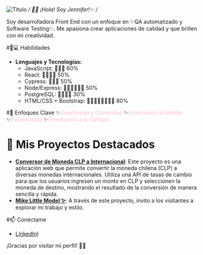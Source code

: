 ![Título](https://images-wixmp-ed30a86b8c4ca887773594c2.wixmp.com/f/fcf4b0d0-a403-4dda-aec1-6a1712fe694b/db06fiv-154f3135-cb23-4f6c-a083-93e3865c7c78.gif?token=eyJ0eXAiOiJKV1QiLCJhbGciOiJIUzI1NiJ9.eyJzdWIiOiJ1cm46YXBwOjdlMGQxODg5ODIyNjQzNzNhNWYwZDQxNWVhMGQyNmUwIiwiaXNzIjoidXJuOmFwcDo3ZTBkMTg4OTgyMjY0MzczYTVmMGQ0MTVlYTBkMjZlMCIsIm9iaiI6W1t7InBhdGgiOiJcL2ZcL2ZjZjRiMGQwLWE0MDMtNGRkYS1hZWMxLTZhMTcxMmZlNjk0YlwvZGIwNmZpdi0xNTRmMzEzNS1jYjIzLTRmNmMtYTA4My05M2UzODY1YzdjNzguZ2lmIn1dXSwiYXVkIjpbInVybjpzZXJ2aWNlOmZpbGUuZG93bmxvYWQiXX0.Kvqty51Ojdx6otpNl7q71eU0p9QKlGbgkyKHkHvQj34)
*/ 👩‍💻 ¡Hola! Soy Jennifer!✨ /*

Soy desarrolladora Front End con un enfoque en ✨QA automatizado y Software Testing✨. 
Me apasiona crear aplicaciones de calidad y que brillen con mi creatividad.

#💖💻 Habilidades

- **Lenguajes y Tecnologías:**
  - JavaScript: 🌸🌸🌸 60%
  - React: 🌸🌸🌸🌸 50%
  - Cypress: 🌸🌸🌸 50%
  - Node/Express: 🌸🌸🌸🌸🌸🌸 50%
  - PostgreSQL: 🌸🌸🌸🌸 30%
  - HTML/CSS + Bootstrap: 🌸🌸🌸🌸🌸🌸🌸🌸 80%

#🌟 Enfoques Clave
✨<span style="color:pink;">Creatividad y Curiosidad</span>
✨<span style="color:pink;">Orientación al Detalle</span> 
✨<span style="color:pink;">Proactividad</span>
✨<span style="color:pink;">Orientación a la Calidad</span>

# 🌈 Mis Proyectos Destacados
- **[Conversor de Moneda CLP a Internacional](https://catherinne16.github.io/APIJS/)**: Este proyecto es una aplicación web que permite convertir la moneda chilena (CLP) a diversas monedas internacionales. Utiliza una API de tasas de cambio para que los usuarios ingresen un monto en CLP y seleccionen la moneda de destino, mostrando el resultado de la conversión de manera sencilla y rápida.
- **[Mike Little Model ✨️](https://catherinne16.github.io/GalleryMike/)**: A través de este proyecto, invito a los visitantes a explorar mi trabajo y estilo.

  
#📫 Conéctame
- [LinkedIn](https://www.linkedin.com/in/jennifer-k-diaz/))

¡Gracias por visitar mi perfil! 🌸💖
